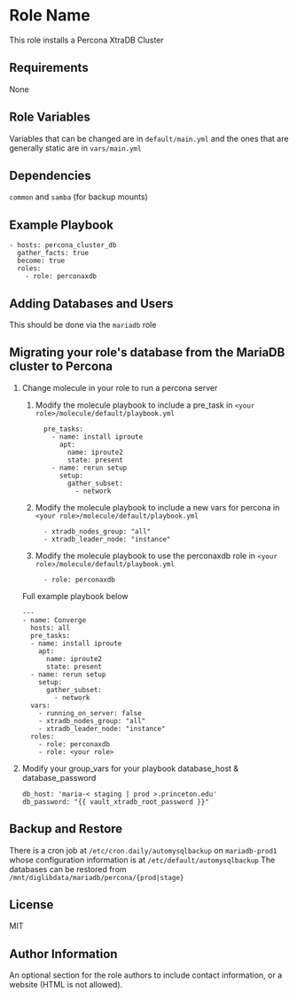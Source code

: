 Role Name
=========

This role installs a Percona XtraDB Cluster

Requirements
------------

None

Role Variables
--------------

Variables that can be changed are in `default/main.yml` and the ones that are
generally static are in `vars/main.yml`

Dependencies
------------

`common` and `samba` (for backup mounts)

Example Playbook
----------------

```
- hosts: percona_cluster_db
  gather_facts: true
  become: true
  roles:
    - role: perconaxdb      

```

Adding Databases and Users
------------

This should be done via the `mariadb` role

Migrating your role's database from the MariaDB cluster to Percona
------------

1. Change molecule in your role to run a percona server

   1. Modify the molecule playbook to include a pre_task in `<your role>/molecule/default/playbook.yml`

      ```
        pre_tasks:
          - name: install iproute
            apt:
              name: iproute2
              state: present
          - name: rerun setup
            setup:
              gather_subset:
                - network
      ```
    
    1. Modify the molecule playbook to include a new vars for percona in `<your role>/molecule/default/playbook.yml`
       ```
         - xtradb_nodes_group: "all"
         - xtradb_leader_node: "instance"
       ```

    1. Modify the molecule playbook to use the perconaxdb role in `<your role>/molecule/default/playbook.yml`
       ```
         - role: perconaxdb        
       ```

    Full example playbook below
    ```
    ---
    - name: Converge
      hosts: all
      pre_tasks:
      - name: install iproute
        apt:
          name: iproute2
          state: present
      - name: rerun setup
        setup:
          gather_subset:
            - network
      vars:
        - running_on_server: false
        - xtradb_nodes_group: "all"
        - xtradb_leader_node: "instance"
      roles:
        - role: perconaxdb
        - role: <your role>
    ```

  1. Modify your group_vars for your playbook database_host & database_password

      ```
      db_host: 'maria-< staging | prod >.princeton.edu'
      db_password: "{{ vault_xtradb_root_password }}"
      ```

Backup and Restore
------------------

There is a cron job at `/etc/cron.daily/automysqlbackup`  on `mariadb-prod1` whose configuration information is at `/etc/default/automysqlbackup` The databases can be restored from `/mnt/diglibdata/mariadb/percona/{prod|stage}`

License
-------

MIT

Author Information
------------------

An optional section for the role authors to include contact information, or a
website (HTML is not allowed).
